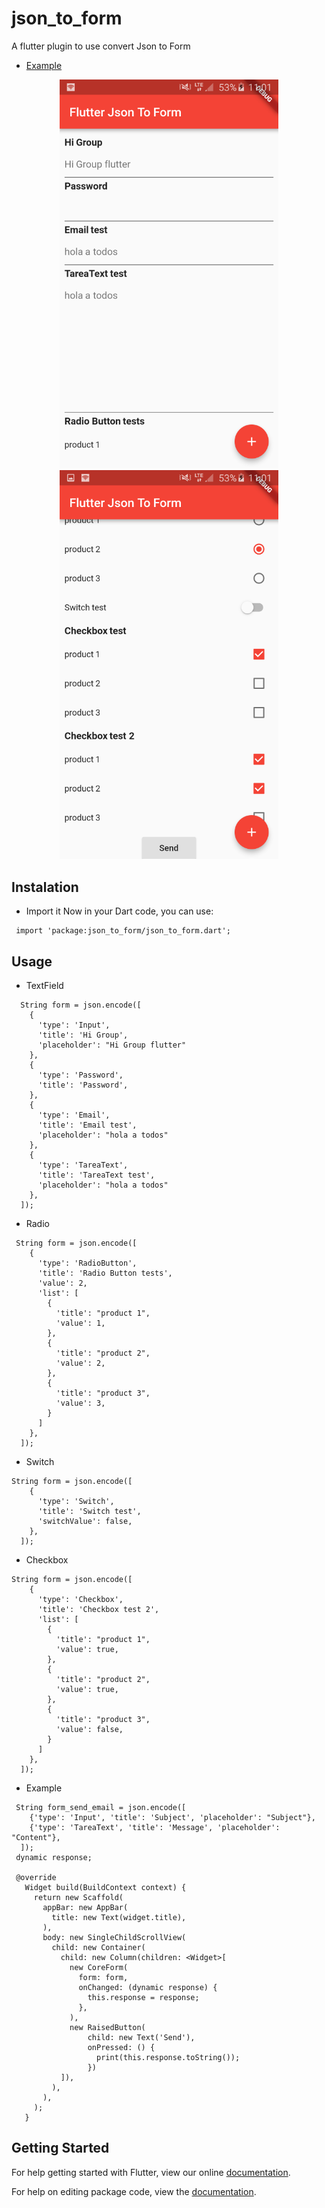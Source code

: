 # json_to_form

A flutter plugin to use convert Json to Form
* [Example](https://github.com/VictorRancesCode/json_to_form/tree/master/example)


<p align="center">
  <img src="image1.png" width="350"/>
  <img src="image2.png" width="350"/>
</p>


## Instalation
* Import it Now in your Dart code, you can use:
```
 import 'package:json_to_form/json_to_form.dart'; 
```
## Usage
* TextField
```
  String form = json.encode([
    {
      'type': 'Input',
      'title': 'Hi Group',
      'placeholder': "Hi Group flutter"
    },
    {
      'type': 'Password',
      'title': 'Password',
    },
    {
      'type': 'Email', 
      'title': 'Email test',
      'placeholder': "hola a todos"
    },
    {
      'type': 'TareaText',
      'title': 'TareaText test',
      'placeholder': "hola a todos"
    },
  ]);
```
* Radio
```
 String form = json.encode([
    {
      'type': 'RadioButton',
      'title': 'Radio Button tests',
      'value': 2,
      'list': [
        {
          'title': "product 1",
          'value': 1,
        },
        {
          'title': "product 2",
          'value': 2,
        },
        {
          'title': "product 3",
          'value': 3,
        }
      ]
    },
  ]);
```
* Switch
```
String form = json.encode([
    {
      'type': 'Switch',
      'title': 'Switch test',
      'switchValue': false,
    },
  ]);
```
* Checkbox
```
String form = json.encode([
    {
      'type': 'Checkbox',
      'title': 'Checkbox test 2',
      'list': [
        {
          'title': "product 1",
          'value': true,
        },
        {
          'title': "product 2",
          'value': true,
        },
        {
          'title': "product 3",
          'value': false,
        }
      ]
    },
  ]);
```



* Example
``` 
 String form_send_email = json.encode([
    {'type': 'Input', 'title': 'Subject', 'placeholder': "Subject"},
    {'type': 'TareaText', 'title': 'Message', 'placeholder': "Content"},
  ]);
 dynamic response;
 
 @override
   Widget build(BuildContext context) {
     return new Scaffold(
       appBar: new AppBar(
         title: new Text(widget.title),
       ),
       body: new SingleChildScrollView(
         child: new Container(
           child: new Column(children: <Widget>[
             new CoreForm(
               form: form,
               onChanged: (dynamic response) {
                 this.response = response;
               },
             ),
             new RaisedButton(
                 child: new Text('Send'),
                 onPressed: () {
                   print(this.response.toString());
                 })
           ]),
         ),
       ),
     );
   }
```
## Getting Started

For help getting started with Flutter, view our online [documentation](https://flutter.io/).

For help on editing package code, view the [documentation](https://flutter.io/developing-packages/).

